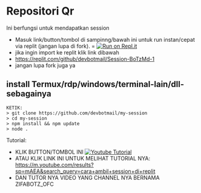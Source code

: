 # Repositori Qr
Ini berfungsi untuk mendapatkan session

- Masuk link/button/tombol di sampinng/bawah ini untuk run instan/cepat via replit (jangan lupa di fork). =
[![Run on Repl.it](https://repl.it/badge/github/quiec/whatsAlfa)](https://replit.com/@devbotmail/Session-BoTzMd-1#.github/FUNDING.yml)
- jika ingin import ke replit klik  link dibawah
- https://replit.com/github/devbotmail/Session-BoTzMd-1
- jangan lupa fork juga ya

## install Termux/rdp/windows/terminal-lain/dll-sebagainya
```
KETIK:
> git clone https://github.com/devbotmail/my-session
> cd my-session
> npm install && npm update
> node .
```




Tutorial:
- KLIK BUTTON/TOMBOL INI [![Youtube Tutorial](https://telegra.ph/Youtube-09-19-5)](https://m.youtube.com/results?sp=mAEA&search_query=cara+ambil+session+di+replit)
- ATAU KLIK LINK INI UNTUK MELIHAT TUTORIAL NYA: https://m.youtube.com/results?sp=mAEA&search_query=cara+ambil+session+di+replit
- DAN TUTOR NYA VIDEO YANG CHANNEL NYA BERNAMA ZIFABOTZ_OFC
